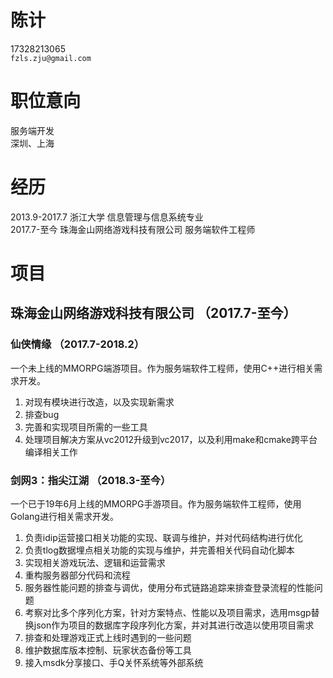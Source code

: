 # 陈计 #
17328213065<br/>
`fzls.zju@gmail.com`<br/>

# 职位意向 #
服务端开发<br/>
深圳、上海

# 经历 #
2013.9-2017.7 浙江大学 信息管理与信息系统专业<br/>
2017.7-至今 珠海金山网络游戏科技有限公司 服务端软件工程师<br/>

# 项目 #
## 珠海金山网络游戏科技有限公司 （2017.7-至今）
### 仙侠情缘 （2017.7-2018.2）
一个未上线的MMORPG端游项目。作为服务端软件工程师，使用C++进行相关需求开发。
1. 对现有模块进行改造，以及实现新需求
2. 排查bug
3. 完善和实现项目所需的一些工具
4. 处理项目解决方案从vc2012升级到vc2017，以及利用make和cmake跨平台编译相关工作

### 剑网3：指尖江湖 （2018.3-至今）
一个已于19年6月上线的MMORPG手游项目。作为服务端软件工程师，使用Golang进行相关需求开发。
1. 负责idip运营接口相关功能的实现、联调与维护，并对代码结构进行优化
2. 负责tlog数据埋点相关功能的实现与维护，并完善相关代码自动化脚本
3. 实现相关游戏玩法、逻辑和运营需求
4. 重构服务器部分代码和流程
5. 服务器性能问题的排查与调优，使用分布式链路追踪来排查登录流程的性能问题
6. 考察对比多个序列化方案，针对方案特点、性能以及项目需求，选用msgp替换json作为项目的数据库字段序列化方案，并对其进行改造以使用项目需求
7. 排查和处理游戏正式上线时遇到的一些问题
8. 维护数据库版本控制、玩家状态备份等工具
9. 接入msdk分享接口、手Q关怀系统等外部系统
